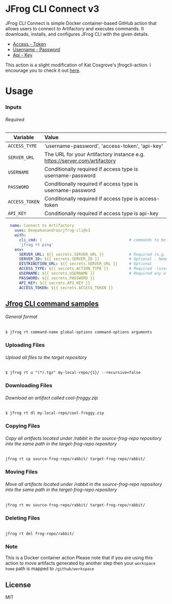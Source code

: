 # JFrog CLI Connect v3

JFrog CLI Connect is simple Docker container-based GitHub action that allows users to connect to Artifactory and executes commands.
It downloads, installs, and configures JFrog CLI with the given details.

  - [Access - Token](https://www.jfrog.com/confluence/display/JFROG/Access+Tokens)
  - [Username - Password](https://www.jfrog.com/confluence/display/JFROG/User+Profile/#UserProfile-password)
  - [Api - Key](https://www.jfrog.com/confluence/display/JFROG/User+Profile/#UserProfile-APIKey)
 
 This action is a slight modification of Kat Cosgrove's jfrogcli-action. I encourage you to check it out [here](https://github.com/katcosgrove/jfrogcli-action).

# Usage
### Inputs
###### Required 

| Variable   | Value      |
| ------------- |:-------------|
| `ACCESS_TYPE`       | 'username-password', 'access-token', 'api-key'|
| `SERVER_URL`        | The URL for your Artifactory instance e.g. https://server.com/artifactory     |
| `USERNAME`        | Conditionally required if access type is username-password    |
| `PASSWORD`        |  Conditionally required if access type is username-password |
| `ACCESS_TOKEN`        |  Conditionally required if access type is access-token   |
| `API_KEY`        | Conditionally required if access type is api-key   |
                                                       

  ```yaml
    name: Connect to Artifactory
      uses: Deepakanandrao/jfrog-cli@v3
      with:
        cli_cmd: |                                      # commands to be excuted
        'jfrog rt ping'
      env:  
        SERVER_URL: ${{ secrets.SERVER_URL }}           # Required (e.g. https://jfrogy.com/artifactory)
        SERVER_ID: ${{ secrets.SERVER_ID }}             # Optional - Name to be recognized server with
        DISTRIBUTION_URL: ${{ secrets.SERVER_URL }}     # Optional
        ACCESS_TYPE: ${{ secrets.ACTION_TYPE }}         # Required  (username-password, access-token, api-key)
        USERNAME: ${{ secrets.USERNAME }}               # Required any of one of the following
        PASSWORD: ${{ secrets.PASSWORD }}
        API_KEY: ${{ secrets.API_KEY }}
        ACCESS_TOKEN: ${{ secrets.ACCESS_TOKEN }} 
  ```

## [Jfrog CLI command samples](https://www.jfrog.com/confluence/display/CLI/CLI+for+JFrog+Artifactory)

###### General format
```
$ jfrog rt command-name global-options command-options arguments
```
### Uploading Files
###### Upload all files to the target repository
```
$ jfrog rt u "(*).tgz" my-local-repo/{1}/ --recursive=false
```

### Downloading Files

###### Download an artifact called cool-froggy.zip
```
$ jfrog rt dl my-local-repo/cool-froggy.zip
```

### Copying Files
###### Copy all artifacts located under /rabbit in the source-frog-repo repository into the same path in the target-frog-repo repository
```
jfrog rt cp source-frog-repo/rabbit/ target-frog-repo/rabbit/
```

### Moving Files
###### Move all artifacts located under /rabbit in the source-frog-repo repository into the same path in the target-frog-repo repository
```
jfrog rt mv source-frog-repo/rabbit/ target-frog-repo/rabbit/
```
### Deleting Files
###### 
```
jfrog rt del frog-repo/rabbit/
```

### Note

This is a Docker container action
Please note that if you are using this action to move artifacts generated by another step then your `workspace home` path is mapped to
`/github/workspace`



License
----

MIT

